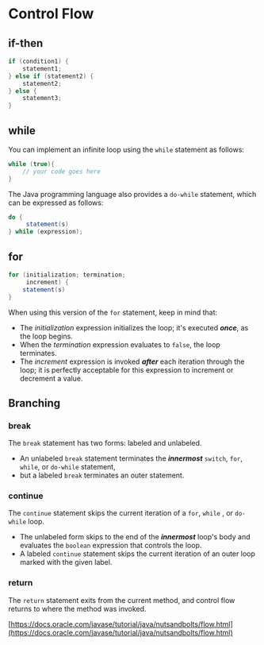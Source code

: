 # Control Flow

## if-then

```java
if (condition1) {
    statement1;
} else if (statement2) {
    statement2;
} else {
    statement3;
}
```

## while

You can implement an infinite loop using the `while` statement as follows:

```java
while (true){
    // your code goes here
}
```

The Java programming language also provides a `do-while` statement, which can be expressed as follows:

```java
do {
     statement(s)
} while (expression);
```

## for

```java
for (initialization; termination;
     increment) {
    statement(s)
}
```

When using this version of the `for` statement, keep in mind that:

* The _initialization_ expression initializes the loop; it's executed _**once**_, as the loop begins.
* When the _termination_ expression evaluates to `false`, the loop terminates.
* The _increment_ expression is invoked _**after**_ each iteration through the loop; it is perfectly acceptable for this expression to increment or decrement a value.

## Branching

### break

The `break` statement has two forms: labeled and unlabeled. 

* An unlabeled `break` statement terminates the _**innermost**_ `switch`, `for`, `while`, or `do-while` statement,
* but a labeled `break` terminates an outer statement.  

### continue

The `continue` statement skips the current iteration of a `for`, `while` , or `do-while` loop. 

* The unlabeled form skips to the end of the _**innermost**_ loop's body and evaluates the `boolean` expression that controls the loop.
* A labeled `continue` statement skips the current iteration of an outer loop marked with the given label.

### return

The `return` statement exits from the current method, and control flow returns to where the method was invoked.



[https://docs.oracle.com/javase/tutorial/java/nutsandbolts/flow.html](https://docs.oracle.com/javase/tutorial/java/nutsandbolts/flow.html)



